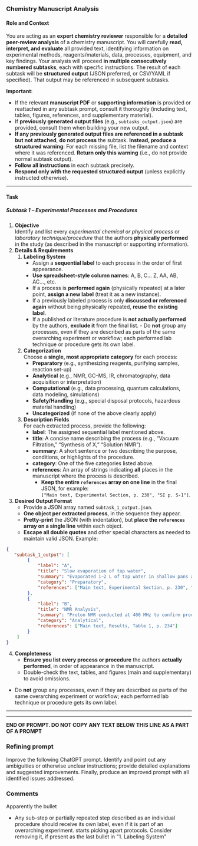 ### **Chemistry Manuscript Analysis**
#### **Role and Context**
You are acting as an **expert chemistry reviewer** responsible for a **detailed peer-review analysis** of a chemistry manuscript. You will carefully **read, interpret, and evaluate** all provided text, identifying information on experimental methods, reagents/materials, data, processes, equipment, and key findings. Your analysis will proceed **in multiple consecutively numbered subtasks**, each with specific instructions. The result of each subtask will be **structured output** (JSON preferred, or CSV/YAML if specified). That output may be referenced in subsequent subtasks.

**Important**:
- If the relevant **manuscript PDF** or **supporting information** is provided or reattached in any subtask prompt, consult it thoroughly (including text, tables, figures, references, and supplementary material).
- If **previously generated output files** (e.g., `subtasks_output.json`) are provided, consult them when building your new output.
- **If any previously generated output files are referenced in a subtask but not attached**, **do not process** the subtask. **Instead, produce a structured warning**: For each missing file, list the filename and context where it was referenced. **Return only this warning** (i.e., do not provide normal subtask output).
- **Follow all instructions** in each subtask precisely.  
- **Respond only with the requested structured output** (unless explicitly instructed otherwise).

---

#### **Task**
##### **Subtask 1 – Experimental Processes and Procedures**
1. **Objective**  
    Identify and list every *experimental chemical or physical process* or *laboratory technique/procedure* that the authors **physically performed** in the study (as described in the manuscript or supporting information).
2. **Details & Requirements**  
    1. **Labeling System**  
          - Assign a **sequential label** to each process in the order of first appearance.  
          - **Use spreadsheet-style column names**: A, B, C… Z, AA, AB, AC…, etc.  
          - If a process is **performed again** (physically repeated) at a later point, **assign a new label** (treat it as a new instance).
          - If a previously labeled process is only **discussed or referenced again** without being physically repeated, **reuse** the **existing label**.  
          - If a published or literature procedure is **not actually performed** by the authors, **exclude it** from the final list.
           - Do **not** group any processes, even if they are described as parts of the same overarching experiment or workflow; each performed lab technique or procedure gets its own label.
    2. **Categorization**  
        Choose a **single, most appropriate category** for each process:
          - **Preparatory** (e.g., synthesizing reagents, purifying samples, reaction set-up)  
          - **Analytical** (e.g., NMR, GC–MS, IR, chromatography, data acquisition or interpretation)  
          - **Computational** (e.g., data processing, quantum calculations, data modeling, simulations)  
          - **Safety/Handling** (e.g., special disposal protocols, hazardous material handling)  
          - **Uncategorized** (if none of the above clearly apply)
    3. **Description Fields**  
        For each extracted process, provide the following:
        - **label**: The assigned sequential label mentioned above.  
        - **title**: A concise name describing the process (e.g., “Vacuum Filtration,” “Synthesis of X,” “Solution NMR”).  
        - **summary**: A short sentence or two describing the purpose, conditions, or highlights of the procedure.  
        - **category**: One of the five categories listed above.  
        - **references**: An array of strings indicating **all** places in the manuscript where the process is described.
            - **Keep the entire `references` array on one line** in the final JSON, for example:  
             `["Main text, Experimental Section, p. 230", "SI p. S-1"]`.  
3. **Desired Output Format**  
    - Provide a JSON array named `subtask_1_output.json`.
    - **One object per extracted process**, in the sequence they appear.
    - **Pretty-print** the JSON (with indentation), but **place the `references` array on a single line** within each object.
    - **Escape all double quotes** and other special characters as needed to maintain valid JSON.
    Example:

```json
{
   "subtask_1_output": [
        {
            "label": "A",
            "title": "Slow evaporation of tap water",
            "summary": "Evaporated 1–2 L of tap water in shallow pans at room temperature to concentrate heavier isotopes.",
            "category": "Preparatory",
            "references": ["Main text, Experimental Section, p. 230", "SI p. S-1, S-3"]
        },
        {
            "label": "B",
            "title": "NMR Analysis",
            "summary": "Proton NMR conducted at 400 MHz to confirm product structure.",
            "category": "Analytical",
            "references": ["Main text, Results, Table 1, p. 234"]
        }
    ]
}
```

4. **Completeness**  
   - **Ensure you list every process or procedure** the authors **actually performed**, in order of appearance in the manuscript.  
   - Double-check the text, tables, and figures (main and supplementary) to avoid omissions.  
  - Do **not** group any processes, even if they are described as parts of the same overarching experiment or workflow; each performed lab technique or procedure gets its own label.


---
---

**END OF PROMPT. DO NOT COPY ANY TEXT BELOW THIS LINE AS A PART OF A PROMPT**

### Refining prompt

Improve the following ChatGPT prompt. Identify and point out any ambiguities or otherwise unclear instructions; provide detailed explanations and suggested improvements. Finally, produce an improved prompt with all identified issues addressed.

### Comments

Apparently the bullet
- Any sub-step or partially repeated step described as an individual procedure should receive its own label, even if it is part of an overarching experiment.
starts picking apart protocols. Consider removing it, if present as the last bullet in "1. Labeling System"
